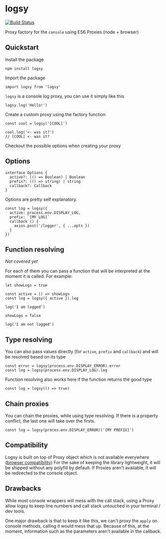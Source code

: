 # logsy

[![Build Status](https://travis-ci.org/rayfranco/logsy.svg?branch=master)](https://travis-ci.org/rayfranco/logsy)

Proxy factory for the `console` using ES6 Proxies (node + browser)

## Quickstart

Install the package

```
npm install logsy
```

Import the package

```
import logsy from 'logsy'
```

`logsy` is a console log proxy, you can use it simply like this

```
logsy.log('Hello!')
```

Create a custom proxy using the factory function

```
const cool = logsy('[COOL]')

cool.log('<- was it?')
// [COOL] <- was it?
```

Checkout the possible options when creating your proxy

## Options

```
interface Options {
  active?: (() => Boolean) | Boolean
  prefix?: (() => string) | string
  callback?: Callback
}
```

Options are pretty self explanatory.

```
const log = logsy({
  active: process.env.DISPLAY_LOG,
  prefix: `[MY LOG]`
  callback () {
    axios.post('/logger', { ...opts })
  }
})
```

## Function resolving

_Not covered yet_

For each of them you can pass a function that will be interpreted at the moment it is called. For example:

```
let showLogs = true

const active = () => showLogs
const log = logsy({ active }).log

log('I am logged')

showLogs = false

log('I am not logged')
```

## Type resolving

You can also pass values directly (for `active`, `prefix` and `callback`) and will be resolved based on its type

```
const error = logsy(process.env.DISPLAY_ERROR).error
const log = logsy(process.env.DISPLAY_LOG).log
```

Function resolving also works here if the function returns the good type

```
const log = logsy(() => true)
```


## Chain proxies

You can chain the proxies, while using type resolving. If there is a property conflict, the last one will take over the firsts.

```
const log = logsy(proces.env.DISPLAY_ERROR)('[MY PREFIX]')
```

## Compatibility

Logsy is built on top of Proxy object which is not available everywhere ([browser compatibility](https://caniuse.com/#feat=proxy)) For the sake of keeping the library lightweight, it will be shipped without any polyfill by default. If Proxies aren't available, it will be redirected to the console object.

## Drawbacks

While most console wrappers will mess with the call stack, using a Proxy allow logsy to keep line numbers and call stack untouched in your terminal / dev tools.

One major drawback is that to keep it like this, we can't proxy the `apply` on console methods, calling it would mess that up. Because of this, at the moment, information such as the parameters aren't available in the callback.